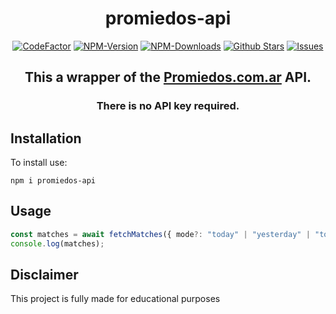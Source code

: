 <div align="center">
	<h1>promiedos-api</h1>
	<a href="https://www.codefactor.io/repository/github/ifraan/promiedos-api"><img src="https://www.codefactor.io/repository/github/ifraan/promiedos-api/badge" alt="CodeFactor" /></a>
	<a href="https://www.npmjs.com/package/promiedos-api"><img src="https://badgen.net/npm/v/promiedos-api?color=blue" alt="NPM-Version"/></a>
	<a href="https://www.npmjs.com/package/promiedos-api"><img src="https://badgen.net/npm/dt/promiedos-api?color=blue" alt="NPM-Downloads"/></a>
	<a href="https://github.com/iFraan/promiedos-api"><img src="https://badgen.net/github/stars/iFraan/promiedos-api?color=yellow" alt="Github Stars"/></a>
	<a href="https://github.com/iFraan/promiedos-api/issues"><img src="https://badgen.net/github/open-issues/iFraan/promiedos-api?color=green" alt="Issues"/></a>
	<h2>This a wrapper of the <a href="https://www.promiedos.com.ar/">Promiedos.com.ar</a> API.</h2>
	<h3>There is no API key required.</h3>
</div>

## Installation

To install use:

```shell
npm i promiedos-api
```

## Usage

```js
const matches = await fetchMatches({ mode?: "today" | "yesterday" | "tomorrow" }); // today is the default
console.log(matches);
```

## Disclaimer

This project is fully made for educational purposes
